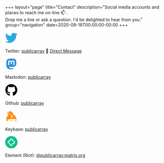 +++
layout="page"
title="Contact"
description="Social media accounts and places to reach me on-line 📫 . <br>Drop me a line or ask a question. I'd be delighted to hear from you."
group="navigation"
date=2020-08-18T00:00:00-00:00
+++

<a class="icon" href="https://twitter.com/publicarray" rel="noopener" title="Twitter"><svg class="twitter" width="40" height="40" aria-hidden="true" focusable="false" data-prefix="fab" data-icon="twitter" role="img" xmlns="http://www.w3.org/2000/svg" viewBox="0 0 512 512"><path fill="#2aa9e0" d="M459.37 151.716c.325 4.548.325 9.097.325 13.645 0 138.72-105.583 298.558-298.558 298.558-59.452 0-114.68-17.219-161.137-47.106 8.447.974 16.568 1.299 25.34 1.299 49.055 0 94.213-16.568 130.274-44.832-46.132-.975-84.792-31.188-98.112-72.772 6.498.974 12.995 1.624 19.818 1.624 9.421 0 18.843-1.3 27.614-3.573-48.081-9.747-84.143-51.98-84.143-102.985v-1.299c13.969 7.797 30.214 12.67 47.431 13.319-28.264-18.843-46.781-51.005-46.781-87.391 0-19.492 5.197-37.36 14.294-52.954 51.655 63.675 129.3 105.258 216.365 109.807-1.624-7.797-2.599-15.918-2.599-24.04 0-57.828 46.782-104.934 104.934-104.934 30.213 0 57.502 12.67 76.67 33.137 23.715-4.548 46.456-13.32 66.599-25.34-7.798 24.366-24.366 44.833-46.132 57.827 21.117-2.273 41.584-8.122 60.426-16.243-14.292 20.791-32.161 39.308-52.628 54.253z"></path></svg></a>

Twitter: [publicarray](https://twitter.com/publicarray)  👋 <a href="https://twitter.com/messages/compose?recipient_id=765886034106351616" class="twitter-dm-button"> </span> Direct Message</a>

<a class="icon" href="https://infosec.exchange/@publicarray" rel="noopener" title="infosec.exchange"><svg class="mastodon" width="40" height="40" aria-hidden="true" focusable="false" data-prefix="fab" data-icon="infosec.exchange" role="img" xmlns="http://www.w3.org/2000/svg" viewBox="0 0 448 512"><path fill="#2b90d9" d="M433 179.11c0-97.2-63.71-125.7-63.71-125.7-62.52-28.7-228.56-28.4-290.48 0 0 0-63.72 28.5-63.72 125.7 0 115.7-6.6 259.4 105.63 289.1 40.51 10.7 75.32 13 103.33 11.4 50.81-2.8 79.32-18.1 79.32-18.1l-1.7-36.9s-36.31 11.4-77.12 10.1c-40.41-1.4-83-4.4-89.63-54a102.54 102.54 0 0 1-.9-13.9c85.63 20.9 158.65 9.1 178.75 6.7 56.12-6.7 105-41.3 111.23-72.9 9.8-49.8 9-121.5 9-121.5zm-75.12 125.2h-46.63v-114.2c0-49.7-64-51.6-64 6.9v62.5h-46.33V197c0-58.5-64-56.6-64-6.9v114.2H90.19c0-122.1-5.2-147.9 18.41-175 25.9-28.9 79.82-30.8 103.83 6.1l11.6 19.5 11.6-19.5c24.11-37.1 78.12-34.8 103.83-6.1 23.71 27.3 18.4 53 18.4 175z"/></svg></a>

Mastodon: [publicarray](https://infosec.exchange/@publicarray)

<a class="icon" href="https://github.com/publicarray" rel="noopener" title="GitHub"><svg class="github" width="40" height="40" aria-hidden="true" focusable="false" data-prefix="fab" data-icon="github" role="img" xmlns="http://www.w3.org/2000/svg" viewBox="0 0 496 512"><path fill="#000" d="M165.9 397.4c0 2-2.3 3.6-5.2 3.6-3.3.3-5.6-1.3-5.6-3.6 0-2 2.3-3.6 5.2-3.6 3-.3 5.6 1.3 5.6 3.6zm-31.1-4.5c-.7 2 1.3 4.3 4.3 4.9 2.6 1 5.6 0 6.2-2s-1.3-4.3-4.3-5.2c-2.6-.7-5.5.3-6.2 2.3zm44.2-1.7c-2.9.7-4.9 2.6-4.6 4.9.3 2 2.9 3.3 5.9 2.6 2.9-.7 4.9-2.6 4.6-4.6-.3-1.9-3-3.2-5.9-2.9zM244.8 8C106.1 8 0 113.3 0 252c0 110.9 69.8 205.8 169.5 239.2 12.8 2.3 17.3-5.6 17.3-12.1 0-6.2-.3-40.4-.3-61.4 0 0-70 15-84.7-29.8 0 0-11.4-29.1-27.8-36.6 0 0-22.9-15.7 1.6-15.4 0 0 24.9 2 38.6 25.8 21.9 38.6 58.6 27.5 72.9 20.9 2.3-16 8.8-27.1 16-33.7-55.9-6.2-112.3-14.3-112.3-110.5 0-27.5 7.6-41.3 23.6-58.9-2.6-6.5-11.1-33.3 2.6-67.9 20.9-6.5 69 27 69 27 20-5.6 41.5-8.5 62.8-8.5s42.8 2.9 62.8 8.5c0 0 48.1-33.6 69-27 13.7 34.7 5.2 61.4 2.6 67.9 16 17.7 25.8 31.5 25.8 58.9 0 96.5-58.9 104.2-114.8 110.5 9.2 7.9 17 22.9 17 46.4 0 33.7-.3 75.4-.3 83.6 0 6.5 4.6 14.4 17.3 12.1C428.2 457.8 496 362.9 496 252 496 113.3 383.5 8 244.8 8zM97.2 352.9c-1.3 1-1 3.3.7 5.2 1.6 1.6 3.9 2.3 5.2 1 1.3-1 1-3.3-.7-5.2-1.6-1.6-3.9-2.3-5.2-1zm-10.8-8.1c-.7 1.3.3 2.9 2.3 3.9 1.6 1 3.6.7 4.3-.7.7-1.3-.3-2.9-2.3-3.9-2-.6-3.6-.3-4.3.7zm32.4 35.6c-1.6 1.3-1 4.3 1.3 6.2 2.3 2.3 5.2 2.6 6.5 1 1.3-1.3.7-4.3-1.3-6.2-2.2-2.3-5.2-2.6-6.5-1zm-11.4-14.7c-1.6 1-1.6 3.6 0 5.9 1.6 2.3 4.3 3.3 5.6 2.3 1.6-1.3 1.6-3.9 0-6.2-1.4-2.3-4-3.3-5.6-2z"></path></svg></a>

<!-- ![GitHub](/icons/github.svg) -->

Github: [publicarray](https://github.com/publicarray)

<a class="icon" href="https://keybase.io/publicarray" rel="noopener" title="Keybase"><svg class="keybase" width="40" height="40" aria-hidden="true" focusable="false" data-prefix="fab" data-icon="keybase" role="img" xmlns="http://www.w3.org/2000/svg" viewBox="0 0 448 512"><path fill="darkorange" d="M286.17 419a18 18 0 1 0 18 18 18 18 0 0 0-18-18zm111.92-147.6c-9.5-14.62-39.37-52.45-87.26-73.71q-9.1-4.06-18.38-7.27a78.43 78.43 0 0 0-47.88-104.13c-12.41-4.1-23.33-6-32.41-5.77-.6-2-1.89-11 9.4-35L198.66 32l-5.48 7.56c-8.69 12.06-16.92 23.55-24.34 34.89a51 51 0 0 0-8.29-1.25c-41.53-2.45-39-2.33-41.06-2.33-50.61 0-50.75 52.12-50.75 45.88l-2.36 36.68c-1.61 27 19.75 50.21 47.63 51.85l8.93.54a214 214 0 0 0-46.29 35.54C14 304.66 14 374 14 429.77v33.64l23.32-29.8a148.6 148.6 0 0 0 14.56 37.56c5.78 10.13 14.87 9.45 19.64 7.33 4.21-1.87 10-6.92 3.75-20.11a178.29 178.29 0 0 1-15.76-53.13l46.82-59.83-24.66 74.11c58.23-42.4 157.38-61.76 236.25-38.59 34.2 10.05 67.45.69 84.74-23.84.72-1 1.2-2.16 1.85-3.22a156.09 156.09 0 0 1 2.8 28.43c0 23.3-3.69 52.93-14.88 81.64-2.52 6.46 1.76 14.5 8.6 15.74 7.42 1.57 15.33-3.1 18.37-11.15C429 443 434 414 434 382.32c0-38.58-13-77.46-35.91-110.92zM142.37 128.58l-15.7-.93-1.39 21.79 13.13.78a93 93 0 0 0 .32 19.57l-22.38-1.34a12.28 12.28 0 0 1-11.76-12.79L107 119c1-12.17 13.87-11.27 13.26-11.32l29.11 1.73a144.35 144.35 0 0 0-7 19.17zm148.42 172.18a10.51 10.51 0 0 1-14.35-1.39l-9.68-11.49-34.42 27a8.09 8.09 0 0 1-11.13-1.08l-15.78-18.64a7.38 7.38 0 0 1 1.34-10.34l34.57-27.18-14.14-16.74-17.09 13.45a7.75 7.75 0 0 1-10.59-1s-3.72-4.42-3.8-4.53a7.38 7.38 0 0 1 1.37-10.34L214 225.19s-18.51-22-18.6-22.14a9.56 9.56 0 0 1 1.74-13.42 10.38 10.38 0 0 1 14.3 1.37l81.09 96.32a9.58 9.58 0 0 1-1.74 13.44zM187.44 419a18 18 0 1 0 18 18 18 18 0 0 0-18-18z"></path></svg></a>

Keybase: [publicarray](https://keybase.io/publicarray)

<!-- Tox: [publicarray](https://toxme.io/u/publicarray)

Bitcoin: [publicarray](publicarray)

Email: [hello[at]seby.io](mailto:hello[at]seby.io) -->

<!-- <a class="icon" href="irc://freenode.com/publicarray" rel="noopener" title="freenode (IRC)"><svg class="freenode" width="40" height="40" aria-hidden="true" focusable="false" data-prefix="fas" data-icon="comment-dots" role="img" xmlns="http://www.w3.org/2000/svg" viewBox="0 0 512 512"><path fill="green" d="M256 32C114.6 32 0 125.1 0 240c0 49.6 21.4 95 57 130.7C44.5 421.1 2.7 466 2.2 466.5c-2.2 2.3-2.8 5.7-1.5 8.7S4.8 480 8 480c66.3 0 116-31.8 140.6-51.4 32.7 12.3 69 19.4 107.4 19.4 141.4 0 256-93.1 256-208S397.4 32 256 32zM128 272c-17.7 0-32-14.3-32-32s14.3-32 32-32 32 14.3 32 32-14.3 32-32 32zm128 0c-17.7 0-32-14.3-32-32s14.3-32 32-32 32 14.3 32 32-14.3 32-32 32zm128 0c-17.7 0-32-14.3-32-32s14.3-32 32-32 32 14.3 32 32-14.3 32-32 32z"></path></svg></a>

IRC: [publicarray](irc://freenode.com/publicarray) -->

<a class="icon" href="https://matrix.to/#/@publicarray:matrix.org" rel="noopener" title="Matrix"><svg width="40" height="40" aria-hidden="true" focusable="false" fill="none" viewBox="0 0 200 200" role="img" xmlns="http://www.w3.org/2000/svg"><g clip-rule="evenodd" fill-rule="evenodd"><path d="m100 200c55.228 0 100-44.772 100-100 0-55.2285-44.772-100-100-100-55.2285 0-100 44.7715-100 100 0 55.228 44.7715 100 100 100z" fill="#0dbd8b"/><g class="invert-color" fill="#fff"><path d="m81.7169 46.5946c0-4.0365 3.279-7.3087 7.3239-7.3087 27.4152 0 49.6402 22.1783 49.6402 49.5366 0 4.0365-3.28 7.3087-7.324 7.3087-4.045 0-7.324-3.2722-7.324-7.3087 0-19.2853-15.667-34.9192-34.9922-34.9192-4.0449 0-7.3239-3.2722-7.3239-7.3087z"/><path d="m153.39 81.5137c4.045 0 7.324 3.2722 7.324 7.3087 0 27.3586-22.224 49.5366-49.639 49.5366-4.045 0-7.324-3.272-7.324-7.309 0-4.036 3.279-7.308 7.324-7.308 19.325 0 34.991-15.634 34.991-34.9196 0-4.0365 3.279-7.3087 7.324-7.3087z"/><path d="m118.398 153.405c0 4.037-3.279 7.309-7.324 7.309-27.4148 0-49.6393-22.178-49.6393-49.537 0-4.036 3.2791-7.308 7.324-7.308 4.0448 0 7.3239 3.272 7.3239 7.308 0 19.286 15.6663 34.92 34.9914 34.92 4.045 0 7.324 3.272 7.324 7.308z"/><path d="m46.6097 118.486c-4.0449 0-7.3239-3.272-7.3239-7.308 0-27.3587 22.2244-49.5371 49.6397-49.5371 4.0449 0 7.3239 3.2723 7.3239 7.3088s-3.279 7.3087-7.3239 7.3087c-19.3255 0-34.9918 15.6338-34.9918 34.9196 0 4.036-3.2791 7.308-7.324 7.308z"/></g></g></svg></a>

Element (Riot): [@publicarray:matrix.org](https://matrix.to/#/@publicarray:matrix.org)
